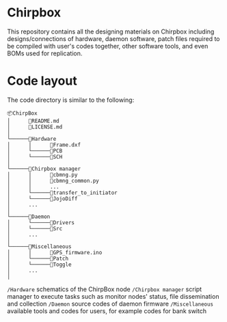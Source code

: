 # Chirpbox
This repository contains all the designing materials on Chirpbox including designs/connections of hardware, daemon software, patch files required to be compiled with user's codes together, other software tools, and even BOMs used for replication.

# Code layout
The code directory is similar to the following:
```
📦ChirpBox
│      📜README.md
│      📜LICENSE.md
│
└──────📂Hardware
│      │      📜Frame.dxf
│      └──────📂PCB
│      └──────📂SCH
│
└──────📂Chirpbox manager
│      │      📜cbmng.py
│      │      📜cbmng_common.py
│      │      ...
│      └──────📂transfer_to_initiator
│      └──────📂JojoDiff
│      ...
│
└──────📂Daemon
│      └──────📂Drivers
│      └──────📂Src
│      ...
│
└──────📂Miscellaneous
│      │      📜GPS_firmware.ino
│      └──────📂Patch
│      └──────📂Toggle
│      ...
│
```
`/Hardware` schematics of the ChirpBox node
`/Chirpbox manager` script manager to execute tasks such as monitor nodes' status, file dissemination and collection
`/Daemon` source codes of daemon firmware
`/Miscellaneous` available tools and codes for users, for example codes for bank switch